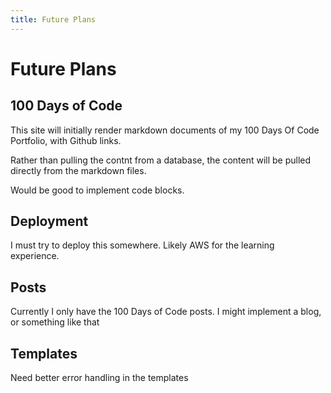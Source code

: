 ```yaml
---
title: Future Plans
---
```

# Future Plans

## 100 Days of Code
This site will initially render markdown documents of my 100 Days Of Code Portfolio, with Github links.

Rather than pulling the contnt from a database, the content will be pulled directly from the markdown files.

Would be good to implement code blocks.

## Deployment

I must try to deploy this somewhere. Likely AWS for the learning experience.

## Posts

Currently I only have the 100 Days of Code posts. I might implement a blog, or something like that

## Templates

Need better error handling in the templates